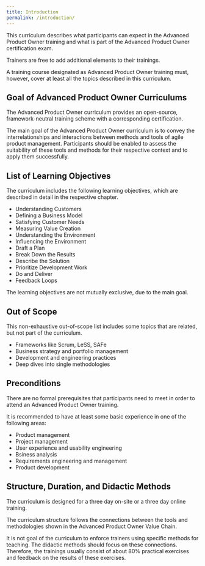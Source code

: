 ```yaml
---
title: Introduction
permalink: /introduction/
---
```


This curriculum describes what participants can expect in the Advanced Product Owner training and what is part of the Advanced Product Owner certification exam.

Trainers are free to add additional elements to their trainings.

A training course designated as Advanced Product Owner training must, however, cover at least all the topics described in this curriculum.

## Goal of Advanced Product Owner Curriculums

The Advanced Product Owner curriculum provides an open-source, framework-neutral training scheme with a corresponding certification.

The main goal of the Advanced Product Owner curriculum is to convey the interrelationships and interactions between methods and tools of agile product management.
Participants should be enabled to assess the suitability of these tools and methods for their respective context and to apply them successfully.

## List of Learning Objectives

The curriculum includes the following learning objectives, which are described in detail in the respective chapter.

* Understanding Customers
* Defining a Business Model
* Satisfying Customer Needs
* Measuring Value Creation
* Understanding the Environment
* Influencing the Environment
* Draft a Plan
* Break Down the Results
* Describe the Solution
* Prioritize Development Work
* Do and Deliver
* Feedback Loops

The learning objectives are not mutually exclusive, due to the main goal.

## Out of Scope

This non-exhaustive out-of-scope list includes some topics that are related, but not part of the curriculum.

* Frameworks like Scrum, LeSS, SAFe
* Business strategy and portfolio management
* Development and engineering practices
* Deep dives into single methodologies

## Preconditions

There are no formal prerequisites that participants need to meet in order to attend an Advanced Product Owner training.

It is recommended to have at least some basic experience in one of the following areas:

* Product management
* Project management
* User experience and usability engineering
* Bsiness analysis
* Requirements engineering and management
* Product development

## Structure, Duration, and Didactic Methods

The curriculum is designed for a three day on-site or a three day online training.

The curriculum structure follows the connections between the tools and methodologies shown in the Advanced Product Owner Value Chain.

It is not goal of the curriculum to enforce trainers using specific methods for teaching.
The didactic methods should focus on these connections.
Therefore, the trainings usually consist of about 80% practical exercises and feedback on the results of these exercises.
 
